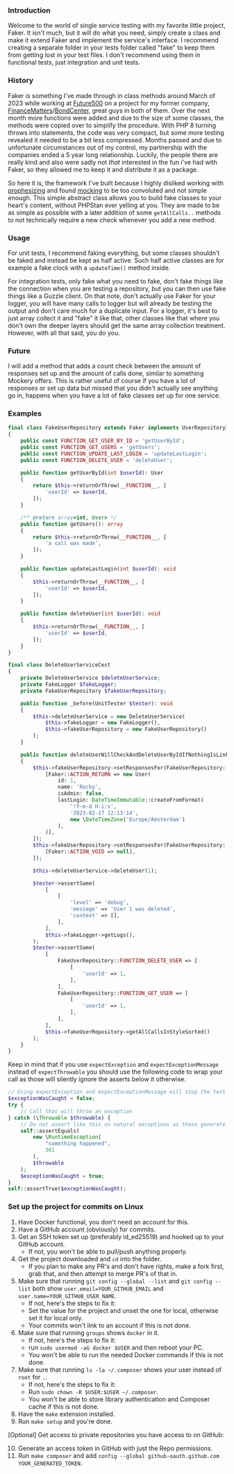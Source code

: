 ### Introduction
Welcome to the world of single service testing with my favorite little project, Faker.
It isn't much, but it will do what you need, simply create a class and make it extend Faker and implement the service's interface.
I recommend creating a separate folder in your tests folder called "fake" to keep them from getting lost in your test files.
I don't recommend using them in functional tests, just integration and unit tests.

### History
Faker is something I've made through in class methods around March of 2023 while working at [Future500](https://future500.nl/) on a project for my former company, [FinanceMatters](https://www.financematters.nl/)/[BondCenter](https://www.bondcenter.nl/), great guys in both of them.
Over the next month more functions were added and due to the size of some classes, the methods were copied over to simplify the procedure.
With PHP 8 turning throws into statements, the code was very compact, but some more testing revealed it needed to be a bit less compressed.
Months passed and due to unfortunate circumstances out of my control, my partnership with the companies ended a 5 year long relationship.
Luckily, the people there are really kind and also were sadly not *that* interested in the fun i've had with Faker, so they allowed me to keep it and distribute it as a package.

So here it is, the framework I've built because I highly disliked working with [prophesizing](https://github.com/phpspec/prophecy) and found [mocking](https://github.com/mockery/mockery) to be too convoluted and not simple enough.
This simple abstract class allows you to build fake classes to your heart's content, without PHPStan ever yelling at you.
They are made to be as simple as possible with a later addition of some `getAllCalls..` methods to not technically require a new check whenever you add a new method.

### Usage
For unit tests, I recommend faking everything, but some classes shouldn't be faked and instead be kept as half active.
Such half active classes are for example a fake clock with a `updateTime()` method inside.

For integration tests, only fake what you need to fake, don't fake things like the connection when you are testing a repository, but you can then use fake things like a Guzzle client.
On that note, don't actually use Faker for your logger, you will have many calls to logger but will already be testing the output and don't care much for a duplicate input.
For a logger, it's best to just array collect it and "fake" it like that, other classes like that where you don't own the deeper layers should get the same array collection treatment.
However, with all that said, you do you.

### Future
I will add a method that adds a count check between the amount of responses set up and the amount of calls done, similar to something Mockery offers.
This is rather useful of course if you have a lot of responses or set up data but missed that you didn't actually see anything go in, happens when you have a lot of fake classes set up for one service.

### Examples
```php
final class FakeUserRepository extends Faker implements UserRepositoryInterface
{
    public const FUNCTION_GET_USER_BY_ID = 'getUserById';
    public const FUNCTION_GET_USERS = 'getUsers';
    public const FUNCTION_UPDATE_LAST_LOGIN = 'updateLastLogin';
    public const FUNCTION_DELETE_USER = 'deleteUser';

    public function getUserById(int $userId): User
    {
        return $this->returnOrThrow(__FUNCTION__, [
            'userId' => $userId,
        ]);
    }

    /** @return array<int, User> */
    public function getUsers(): array
    {
        return $this->returnOrThrow(__FUNCTION__, [
            'a call was made',
        ]);
    }

    public function updateLastLogin(int $userId): void
    {
        $this->returnOrThrow(__FUNCTION__, [
            'userId' => $userId,
        ]);
    }

    public function deleteUser(int $userId): void
    {
        $this->returnOrThrow(__FUNCTION__, [
            'userId' => $userId,
        ]);
    }
}
```


```php
final class DeleteUserServiceCest
{
    private DeleteUserService $deleteUserService;
    private FakeLogger $fakeLogger;
    private FakeUserRepository $fakeUserRepository;

    public function _before(UnitTester $tester): void
    {
        $this->deleteUserService = new DeleteUserService(
            $this->fakeLogger = new FakeLogger(),
            $this->fakeUserRepository = new FakeUserRepository()
        );
    }

    public function deleteUserWillCheckAndDeleteUserByIdIfNothingIsLinked(UnitTester $tester): void
    {
        $this->fakeUserRepository->setResponsesFor(FakeUserRepository::FUNCTION_GET_USER_BY_ID, [
            [Faker::ACTION_RETURN => new User(
                id: 1,
                name: 'Rocky',
                isAdmin: false,
                lastLogin: DateTimeImmutable::createFromFormat(
                    '!Y-m-d H:i:s',
                    '2023-02-17 12:13:14',
                    new \DateTimeZone('Europe/Amsterdam')
                ),
            )],
        ]);
        $this->fakeUserRepository->setResponsesFor(FakeUserRepository::FUNCTION_DELETE_USER, [
            [Faker::ACTION_VOID => null],
        ]);

        $this->deleteUserService->deleteUser(1);

        $tester->assertSame(
            [
                [
                    'level' => 'debug',
                    'message' => 'User 1 was deleted',
                    'context' => [],
                ],
            ],
            $this->fakeLogger->getLogs(),
        );
        $tester->assertSame(
            [
                FakeUserRepository::FUNCTION_DELETE_USER => [
                    [
                        'userId' => 1,
                    ],
                ],
                FakeUserRepository::FUNCTION_GET_USER => [
                    [
                        'userId' => 1,
                    ],
                ],
            ],
            $this->fakeUserRepository->getAllCallsInStyleSorted()
        );
    }
}
```

Keep in mind that if you use `expectException` and `expectExceptionMessage` instead of `expectThrowable` you should use
the following code to wrap your call as those will silently ignore the asserts below it otherwise.

```php
// Using expectException and expectExceptionMessage will stop the test at the error, so a try catch is used instead.
$exceptionWasCaught = false;
try {
    // Call that will throw an exception
} catch (\Throwable $throwable) {
    // Do not assert like this on natural exceptions as those generate traces and such you can't just replicate.
    self::assertEquals(
        new \RuntimeException(
            "something happened",
            301
        ),
        $throwable
    );
    $exceptionWasCaught = true;
}
self::assertTrue($exceptionWasCaught);
```

### Set up the project for commits on Linux
1. Have Docker functional, you don't need an account for this.
2. Have a GitHub account (obviously) for commits.
3. Get an SSH token set up (preferably id_ed25519) and hooked up to your GitHub account.
    - If not, you won't be able to pull/push anything properly.
4. Get the project downloaded and `cd` into the folder.
    - If you plan to make any PR's and don't have rights, make a fork first, grab that, and then attempt to merge PR's of that in.
5. Make sure that running `git config --global --list` and `git config --list` both show `user.email=YOUR_GITHUB_EMAIL`
   and `user.name=YOUR_GITHUB_USER_NAME`.
    - If not, here's the steps to fix it:
    - Set the value for the project and unset the one for local, otherwise set it for local only.
    - Your commits won't link to an account if this is not done.
6. Make sure that running `groups` shows `docker` in it.
    - If not, here's the steps to fix it:
    - run `sudo usermod -aG docker $USER` and then reboot your PC.
    - You won't be able to run the needed Docker commands if this is not done.
7. Make sure that running `ls -la ~/.composer` shows your user instead of `root` for `.`.
    - If not, here's the steps to fix it:
    - Run `sudo chown -R $USER:$USER ~/.composer`.
    - You won't be able to store library authentication and Composer cache if this is not done.
8. Have the `make` extension installed.
9. Run `make setup` and you're done.

[Optional] Get access to private repositories you have access to on GitHub:

10. Generate an access token in GitHub with just the Repo permissions.
11. Run `make composer` and add `config --global github-oauth.github.com YOUR_GENERATED_TOKEN`.